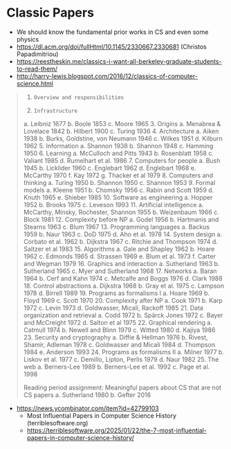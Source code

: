 # Classic Papers

- We should know the fundamental prior works in CS and even some physics
- https://dl.acm.org/doi/fullHtml/10.1145/2330667.2330681 (Christos Papadimitriou)
- https://reestheskin.me/classics-i-want-all-berkeley-graduate-students-to-read-them/
- http://harry-lewis.blogspot.com/2016/12/classics-of-computer-science.html

> 1.     Overview and responsibilities
> 2.     Infrastructure
> a.     Leibniz 1677
> b.     Boole 1853
> c.     Moore 1965
> 3.     Origins
> a.     Menabrea & Lovelace 1842
> b.     Hilbert 1900
> c.     Turing 1936
> 4.     Architecture
> a.     Aiken 1938
> b.     Burks, Goldstine, von Neumann 1946
> c.     Wilkes 1951
> d.     Kilburn 1962
> 5.     Information
> a.     Shannon 1938
> b.     Shannon 1948
> c.     Hamming 1950
> 6.     Learning
> a.     McCulloch and Pitts 1943
> b.     Rosenblatt 1958
> c.     Valiant 1985
> d.     Rumelhart et al. 1986
> 7.     Computers for people
> a.     Bush 1945
> b.     Licklider 1960
> c.     Englebart 1962
> d.     Englebart 1968
> e.     McCarthy 1970
> f.      Kay 1972
> g.     Thacker et al 1979
> 8.     Computers and thinking
> a.     Turing 1950
> b.     Shannon 1950
> c.     Shannon 1953
> 9.     Formal models
> a.     Kleene 1951
> b.     Chomsky 1956
> c.     Rabin and Scott 1959
> d.     Knuth 1965
> e.     Shieber 1985
> 10.  Software as engineering
> a.     Hopper 1952
> b.     Brooks 1975
> c.     Leveson 1993
> 11.  Artificial intelligence
> a.     McCarthy, Minsky, Rochester, Shannon 1955
> b.     Weizenbaum 1966
> c.     Block 1981
> 12.  Complexity before NP
> a.     Godel 1956
> b.     Hartmanis and Stearns 1963
> c.     Blum 1967
> 13.  Programming languages
> a.     Backus 1959
> b.     Naur 1963
> c.     DoD 1975
> d.     Aho et al. 1978
> 14.  System design
> a.     Corbato et al. 1962
> b.     Dijkstra 1967
> c.     Ritchie and Thompson 1974
> d.     Saltzer et al 1983
> 15.  Algorithms
> a.     Gale and Shapley 1962
> b.     Hoare 1962
> c.     Edmonds 1965
> d.     Strassen 1969
> e.     Blum et al. 1973
> f.      Carter and Wegman 1979
> 16.  Graphics and interaction
> a.     Sutherland 1963
> b.     Sutherland 1965
> c.     Myer and Sutherland 1968
> 17.  Networks
> a.     Baran 1964
> b.     Cerf and Kahn 1974
> c.     Metcalfe and Boggs 1976
> d.     Clark 1988
> 18.  Control abstractions
> a.     Dijkstra 1968
> b.     Gray et al. 1975
> c.     Lampson 1978
> d.     Birrell 1989
> 19.  Programs as formalisms I
> a.     Hoare 1969
> b.     Floyd 1969
> c.     Scott 1970
> 20.  Complexity after NP
> a.     Cook 1971
> b.     Karp 1972
> c.     Levin 1973
> d.     Goldwasser, Micali, Rackoff 1985
> 21.  Data organization and retrieval
> a.     Codd 1972
> b.     Spärck Jones 1972
> c.     Bayer and McCreight 1972
> d.     Salton et al 1975
> 22.  Graphical rendering
> a.     Catmull 1974
> b.     Newell and Blinn 1979
> c.     Witted 1980
> d.     Kajiya 1986
> 23.  Security and cryptography
> a.     Diffie & Hellman 1976
> b.     Rivest, Shamir, Adleman 1978
> c.     Goldwasser and Micali 1984
> d.     Thompson 1984
> e.     Anderson 1993
> 24.  Programs as formalisms II
> a.     Milner 1977
> b.     Liskov et al. 1977
> c.     Demillo, Lipton, Perlis 1979
> d.     Naur 1982
> 25.  The web
> a.     Berners-Lee 1989
> b.     Berners-Lee et al. 1992
> c.     Page et al. 1998
>
> Reading period assignment: Meaningful papers about CS that are not CS papers
> a.     Sutherland 1980
> b.     Gefter 2016

- https://news.ycombinator.com/item?id=42799103
  - Most Influential Papers in Computer Science History (terriblesoftware.org)
  - https://terriblesoftware.org/2025/01/22/the-7-most-influential-papers-in-computer-science-history/
